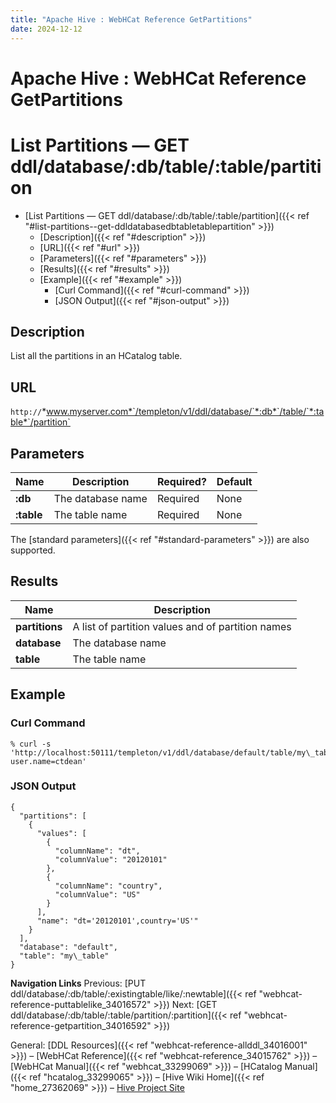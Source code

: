 ```yaml
---
title: "Apache Hive : WebHCat Reference GetPartitions"
date: 2024-12-12
---
```


# Apache Hive : WebHCat Reference GetPartitions

# List Partitions — GET ddl/database/:db/table/:table/partition

* [List Partitions — GET ddl/database/:db/table/:table/partition]({{< ref "#list-partitions--get-ddldatabasedbtabletablepartition" >}})
	+ [Description]({{< ref "#description" >}})
	+ [URL]({{< ref "#url" >}})
	+ [Parameters]({{< ref "#parameters" >}})
	+ [Results]({{< ref "#results" >}})
	+ [Example]({{< ref "#example" >}})
		- [Curl Command]({{< ref "#curl-command" >}})
		- [JSON Output]({{< ref "#json-output" >}})

## Description

List all the partitions in an HCatalog table.

## URL

`http://`*www.myserver.com*`/templeton/v1/ddl/database/`*:db*`/table/`*:table*`/partition`

## Parameters

| Name | Description | Required? | Default |
| --- | --- | --- | --- |
| **:db** | The database name | Required | None |
| **:table** | The table name | Required | None |

The [standard parameters]({{< ref "#standard-parameters" >}}) are also supported.

## Results

| Name | Description |
| --- | --- |
| **partitions** | A list of partition values and of partition names |
| **database** | The database name |
| **table** | The table name |

## Example

### Curl Command

```
% curl -s 'http://localhost:50111/templeton/v1/ddl/database/default/table/my\_table/partition?user.name=ctdean'

```

### JSON Output

```
{
  "partitions": [
    {
      "values": [
        {
          "columnName": "dt",
          "columnValue": "20120101"
        },
        {
          "columnName": "country",
          "columnValue": "US"
        }
      ],
      "name": "dt='20120101',country='US'"
    }
  ],
  "database": "default",
  "table": "my\_table"
}

```

  

**Navigation Links**
Previous: [PUT ddl/database/:db/table/:existingtable/like/:newtable]({{< ref "webhcat-reference-puttablelike_34016572" >}}) Next: [GET ddl/database/:db/table/:table/partition/:partition]({{< ref "webhcat-reference-getpartition_34016592" >}})

General: [DDL Resources]({{< ref "webhcat-reference-allddl_34016001" >}}) – [WebHCat Reference]({{< ref "webhcat-reference_34015762" >}}) – [WebHCat Manual]({{< ref "webhcat_33299069" >}}) – [HCatalog Manual]({{< ref "hcatalog_33299065" >}}) – [Hive Wiki Home]({{< ref "home_27362069" >}}) – [Hive Project Site](http://hive.apache.org/)

 

 

